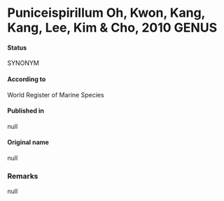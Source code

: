 # Puniceispirillum Oh, Kwon, Kang, Kang, Lee, Kim & Cho, 2010 GENUS

#### Status
SYNONYM

#### According to
World Register of Marine Species

#### Published in
null

#### Original name
null

### Remarks
null